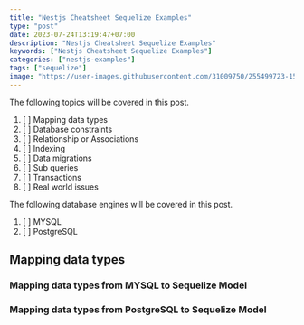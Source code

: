 ```yaml
---
title: "Nestjs Cheatsheet Sequelize Examples"
type: "post"
date: 2023-07-24T13:19:47+07:00
description: "Nestjs Cheatsheet Sequelize Examples"
keywords: ["Nestjs Cheatsheet Sequelize Examples"]
categories: ["nestjs-examples"]
tags: ["sequelize"]
image: "https://user-images.githubusercontent.com/31009750/255499723-15c52207-17a0-4666-b3cd-40630af681f0.png"
---
```


The following topics will be covered in this post.

1. [ ] Mapping data types
2. [ ] Database constraints
3. [ ] Relationship or Associations
4. [ ] Indexing
5. [ ] Data migrations
6. [ ] Sub queries
7. [ ] Transactions
8. [ ] Real world issues

The following database engines will be covered in this post.

1. [ ] MYSQL
2. [ ] PostgreSQL

## Mapping data types

### Mapping data types from MYSQL to Sequelize Model

### Mapping data types from PostgreSQL to Sequelize Model
